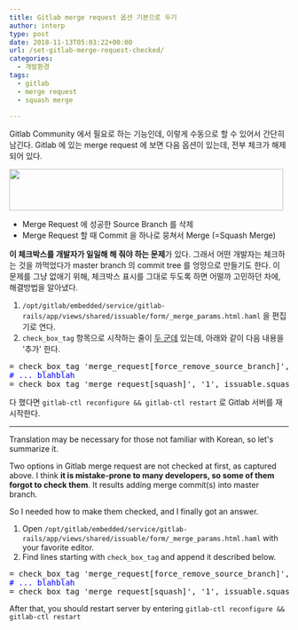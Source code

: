```yaml
---
title: Gitlab merge request 옵션 기본으로 두기
author: interp
type: post
date: 2018-11-13T05:03:22+00:00
url: /set-gitlab-merge-request-checked/
categories:
  - 개발환경
tags:
  - gitlab
  - merge request
  - squash merge

---
```

Gitlab Community 에서 필요로 하는 기능인데, 이렇게 수동으로 할 수 있어서 간단히 남긴다. Gitlab 에 있는 merge request 에 보면 다음 옵션이 있는데, 전부 체크가 해제되어 있다.

<img class="size-full wp-image-1441 alignnone" src="https://interp.blog/uploads/2018/11/제목-없음.png" alt="" width="494" height="75" srcset="https://interp.blog/uploads/2018/11/제목-없음.png 494w, https://interp.blog/uploads/2018/11/제목-없음-300x46.png 300w" sizes="(max-width: 494px) 100vw, 494px" />

  * Merge Request 에 성공한 Source Branch 를 삭제
  * Merge Request 할 때 Commit 을 하나로 뭉쳐서 Merge (=Squash Merge)

**이 체크박스를 개발자가 일일해 해 줘야 하는 문제**가 있다. 그래서 어떤 개발자는 체크하는 것을 까먹었다가 master branch 의 commit tree 를 엉망으로 만들기도 한다. 이 문제를 그냥 없애기 위해, 체크박스 표시를 그대로 두도록 하면 어떨까 고민하던 차에, 해결방법을 알아냈다.

  1. `/opt/gitlab/embedded/service/gitlab-rails/app/views/shared/issuable/form/_merge_params.html.haml` 을 편집기로 연다.
  2. `check_box_tag` 항목으로 시작하는 줄이 <span style="text-decoration: underline;">두 군데</span> 있는데, 아래와 같이 다음 내용을 '추가' 한다.

<pre>= check_box_tag 'merge_request[force_remove_source_branch]', '1', issuable.force_remove_source_branch?, class: 'form-check-input'<span style="color: #ff0000;">, checked: 'checked'</span> 
<span style="color: #0000ff;"># ... blahblah</span> 
= check_box_tag 'merge_request[squash]', '1', issuable.squash, class: 'form-check-input'<span style="color: #ff0000;">, checked: 'checked'</span></pre>

다 했다면 `gitlab-ctl reconfigure && gitlab-ctl restart` 로 Gitlab 서버를 재시작한다.

* * *

Translation may be necessary for those not familiar with Korean, so let's summarize it.

Two options in Gitlab merge request are not checked at first, as captured above. I think **it is mistake-prone to many developers, so some of them forgot to check them**. It results adding merge commit(s) into master branch.

So I needed how to make them checked, and I finally got an answer.

  1. Open `/opt/gitlab/embedded/service/gitlab-rails/app/views/shared/issuable/form/_merge_params.html.haml` with your favorite editor.
  2. Find lines starting with `check_box_tag` and append it described below.

<pre>= check_box_tag 'merge_request[force_remove_source_branch]', '1', issuable.force_remove_source_branch?, class: 'form-check-input'<span style="color: #ff0000;">, checked: 'checked'</span> 
<span style="color: #0000ff;"># ... blahblah</span> 
= check_box_tag 'merge_request[squash]', '1', issuable.squash, class: 'form-check-input'<span style="color: #ff0000;">, checked: 'checked'</span></pre>

After that, you should restart server by entering `gitlab-ctl reconfigure && gitlab-ctl restart`